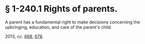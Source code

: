 # § 1-240.1 Rights of parents.

<p>A parent has a fundamental right to make decisions concerning the upbringing, education, and care of the parent's child.</p><p>2013, cc. <a href='http://lis.virginia.gov/cgi-bin/legp604.exe?131+ful+CHAP0668'>668</a>, <a href='http://lis.virginia.gov/cgi-bin/legp604.exe?131+ful+CHAP0678'>678</a>.</p>
